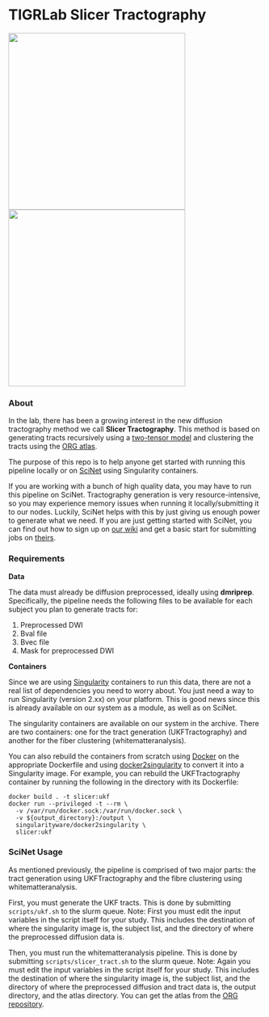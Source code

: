 # TIGRLab Slicer Tractography

<p float="left">
  <img src="https://user-images.githubusercontent.com/54225067/112897813-1373d680-90ae-11eb-8254-044c38df1594.png" height="350" />
  <img src="https://user-images.githubusercontent.com/54225067/112897849-1c64a800-90ae-11eb-8b57-cfaae8977ac6.png" height="350" /> 
</p>

### About

In the lab, there has been a growing interest in the new diffusion tractography method we call **Slicer Tractography**. This method is based on generating tracts recursively using a [two-tensor model](https://doi.org/10.1007/978-3-642-04268-3_110) and clustering the tracts using the [ORG atlas](https://doi.org/10.1016/j.neuroimage.2018.06.027).

The purpose of this repo is to help anyone get started with running this pipeline locally or on [SciNet](https://docs.scinet.utoronto.ca/index.php/Main_Page) using Singularity containers. 

If you are working with a bunch of high quality data, you may have to run this pipeline on SciNet. Tractography generation is very resource-intensive, so you may experience memory issues when running it locally/submitting it to our nodes. Luckily, SciNet helps with this by just giving us enough power to generate what we need. If you are just getting started with SciNet, you can find out how to sign up on [our wiki](https://github.com/TIGRLab/admin/wiki/SciNet) and get a basic start for submitting jobs on [theirs](https://docs.scinet.utoronto.ca/index.php/Niagara_Quickstart).

### Requirements

**Data**

The data must already be diffusion preprocessed, ideally using **dmriprep**. Specifically, the pipeline needs the following files to be available for each subject you plan to generate tracts for:

1. Preprocessed DWI
2. Bval file
3. Bvec file
4. Mask for preprocessed DWI

**Containers**

Since we are using [Singularity](https://sylabs.io/singularity/) containers to run this data, there are not a real list of dependencies you need to worry about. You just need a way to run Singularity (version 2.xx) on your platform. This is good news since this is already available on our system as a module, as well as on SciNet.

The singularity containers are available on our system in the archive. There are two containers: one for the tract generation (UKFTractography) and another for the fiber clustering (whitematteranalysis).

You can also rebuild the containers from scratch using [Docker](https://docs.docker.com/get-started/) on the appropriate Dockerfile and using [docker2singularity](https://github.com/singularityhub/docker2singularity) to convert it into a Singularity image. For example, you can rebuild the UKFTractography container by running the following in the directory with its Dockerfile:

```
docker build . -t slicer:ukf
docker run --privileged -t --rm \
  -v /var/run/docker.sock:/var/run/docker.sock \
  -v ${output_directory}:/output \
  singularityware/docker2singularity \
  slicer:ukf
```

### SciNet Usage

As mentioned previously, the pipeline is comprised of two major parts: the tract generation using UKFTractography and the fibre clustering using whitematteranalysis.

First, you must generate the UKF tracts. This is done by submitting `scripts/ukf.sh` to the slurm queue. Note: First you must edit the input variables in the script itself for your study. This includes the destination of where the singularity image is, the subject list, and the directory of where the preprocessed diffusion data is.

Then, you must run the whitematteranalysis pipeline. This is done by submitting `scripts/slicer_tract.sh` to the slurm queue. Note: Again you must edit the input variables in the script itself for your study. This includes the destination of where the singularity image is, the subject list, and the directory of where the preprocessed diffusion and tract data is, the output directory, and the atlas directory. You can get the atlas from the [ORG repository](https://github.com/SlicerDMRI/ORG-Atlases).


